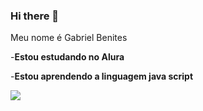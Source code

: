 ### Hi there 👋


Meu nome é Gabriel Benites

-**Estou estudando no Alura**

-**Estou aprendendo a linguagem java script**

![](https://media.tenor.com/va2HSL6uwdkAAAAC/gen-teddie23-teddie.gif)
